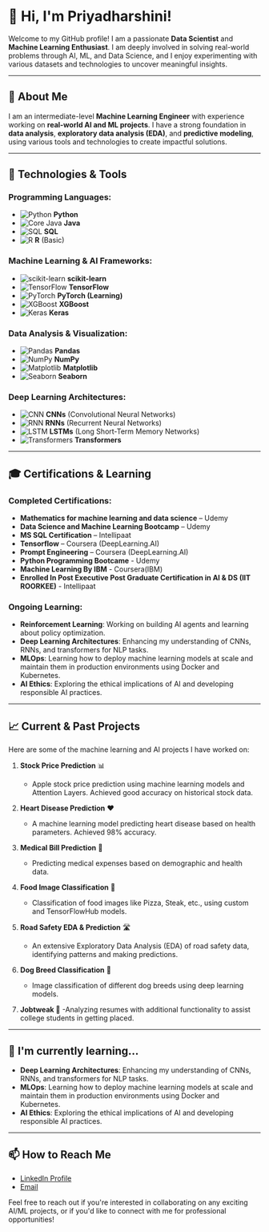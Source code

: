 # 👋 Hi, I'm Priyadharshini!

Welcome to my GitHub profile! I am a passionate **Data Scientist** and **Machine Learning Enthusiast**. I am deeply involved in solving real-world problems through AI, ML, and Data Science, and I enjoy experimenting with various datasets and technologies to uncover meaningful insights.

---

## 🚀 About Me

I am an intermediate-level **Machine Learning Engineer** with experience working on **real-world AI and ML projects**. I have a strong foundation in **data analysis**, **exploratory data analysis (EDA)**, and **predictive modeling**, using various tools and technologies to create impactful solutions.

---

## 🔧 Technologies & Tools

### **Programming Languages:**
- ![Python](https://img.shields.io/badge/Python-3776AB?style=flat&logo=python&logoColor=white) **Python**
- ![Core Java](https://img.shields.io/badge/Java-007396?style=flat&logo=java&logoColor=white) **Java**
- ![SQL](https://img.shields.io/badge/SQL-003B57?style=flat&logo=sql&logoColor=white) **SQL**
- ![R](https://img.shields.io/badge/R-276DC3?style=flat&logo=r&logoColor=white) **R** (Basic)

### **Machine Learning & AI Frameworks:**
- ![scikit-learn](https://img.shields.io/badge/scikit--learn-F7931E?style=flat&logo=scikit-learn&logoColor=white) **scikit-learn**
- ![TensorFlow](https://img.shields.io/badge/TensorFlow-FF6F00?style=flat&logo=tensorflow&logoColor=white) **TensorFlow**
- ![PyTorch](https://img.shields.io/badge/PyTorch-EE4C2C?style=flat&logo=pytorch&logoColor=white) **PyTorch (Learning)**
- ![XGBoost](https://img.shields.io/badge/XGBoost-3B3F3F?style=flat&logo=xgboost&logoColor=white) **XGBoost**
- ![Keras](https://img.shields.io/badge/Keras-D00000?style=flat&logo=keras&logoColor=white) **Keras**

### **Data Analysis & Visualization:**
- ![Pandas](https://img.shields.io/badge/Pandas-150458?style=flat&logo=pandas&logoColor=white) **Pandas**
- ![NumPy](https://img.shields.io/badge/NumPy-013243?style=flat&logo=numpy&logoColor=white) **NumPy**
- ![Matplotlib](https://img.shields.io/badge/Matplotlib-3E6D8E?style=flat&logo=matplotlib&logoColor=white) **Matplotlib**
- ![Seaborn](https://img.shields.io/badge/Seaborn-9A7F94?style=flat&logo=seaborn&logoColor=white) **Seaborn**

### **Deep Learning Architectures:**
- ![CNN](https://img.shields.io/badge/CNN-FF0000?style=flat&logo=deeplearning&logoColor=white) **CNNs** (Convolutional Neural Networks)
- ![RNN](https://img.shields.io/badge/RNN-FF0C00?style=flat&logo=deeplearning&logoColor=white) **RNNs** (Recurrent Neural Networks)
- ![LSTM](https://img.shields.io/badge/LSTM-FF6A00?style=flat&logo=deeplearning&logoColor=white) **LSTMs** (Long Short-Term Memory Networks)
- ![Transformers](https://img.shields.io/badge/Transformers-DB6C00?style=flat&logo=deeplearning&logoColor=white) **Transformers**

---

## 🎓 Certifications & Learning

### **Completed Certifications:**
- **Mathematics for machine learning and data science** – Udemy
- **Data Science and Machine Learning Bootcamp** – Udemy
- **MS SQL Certification** – Intellipaat
- **Tensorflow** – Coursera (DeepLearning.AI)
- **Prompt Engineering** – Coursera (DeepLearning.AI)
- **Python Programming Bootcame** - Udemy
- **Machine Learning By IBM** - Coursera(IBM)
- **Enrolled In Post Executive Post Graduate Certification in AI & DS (IIT ROORKEE)** - Intellipaat

### **Ongoing Learning:**
- **Reinforcement Learning**: Working on building AI agents and learning about policy optimization.
- **Deep Learning Architectures**: Enhancing my understanding of CNNs, RNNs, and transformers for NLP tasks.
- **MLOps**: Learning how to deploy machine learning models at scale and maintain them in production environments using Docker and Kubernetes.
- **AI Ethics**: Exploring the ethical implications of AI and developing responsible AI practices.

---

## 📈 Current & Past Projects

Here are some of the machine learning and AI projects I have worked on:

1. **Stock Price Prediction** 📊  
   - Apple stock price prediction using machine learning models and Attention Layers. Achieved good accuracy on historical stock data.  

2. **Heart Disease Prediction** ❤️  
   - A machine learning model predicting heart disease based on health parameters. Achieved 98% accuracy.  

3. **Medical Bill Prediction** 💸  
   - Predicting medical expenses based on demographic and health data.  

4. **Food Image Classification** 🍕  
   - Classification of food images like Pizza, Steak, etc., using custom and TensorFlowHub models.  

5. **Road Safety EDA & Prediction** 🛣️  
   - An extensive Exploratory Data Analysis (EDA) of road safety data, identifying patterns and making predictions.  

6. **Dog Breed Classification** 🐶  
   - Image classification of different dog breeds using deep learning models.
    
7. **Jobtweak 📄**
   -Analyzing resumes with additional functionality to assist college students in getting placed.

---

## 🌱 I'm currently learning...

- **Deep Learning Architectures**: Enhancing my understanding of CNNs, RNNs, and transformers for NLP tasks.
- **MLOps**: Learning how to deploy machine learning models at scale and maintain them in production environments using Docker and Kubernetes.
- **AI Ethics**: Exploring the ethical implications of AI and developing responsible AI practices.

---

## 📫 How to Reach Me

- [LinkedIn Profile](https://www.linkedin.com/in/priyadharshini)
- [Email](priycs105@rmkcet.ac.in)

Feel free to reach out if you're interested in collaborating on any exciting AI/ML projects, or if you'd like to connect with me for professional opportunities!
